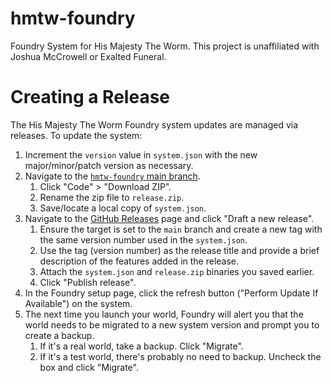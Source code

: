 # hmtw-foundry
Foundry System for His Majesty The Worm. This project is unaffiliated with Joshua McCrowell or Exalted Funeral.

# Creating a Release

The His Majesty The Worm Foundry system updates are managed via releases. To update the system:

1. Increment the `version` value in `system.json` with the new major/minor/patch version as necessary.
1. Navigate to the [`hmtw-foundry` main branch](https://github.com/omarwhite/hmtw-foundry/tree/main).
    1. Click "Code" > "Download ZIP".
    1. Rename the zip file to `release.zip`.
    1. Save/locate a local copy of `system.json`.
1. Navigate to the [GitHub Releases](https://github.com/omarwhite/hmtw-foundry/releases) page and click "Draft a new release".
    1. Ensure the target is set to the `main` branch and create a new tag with the same version number used in the `system.json`.
    1. Use the tag (version number) as the release title and provide a brief description of the features added in the release.
    1. Attach the `system.json` and `release.zip` binaries you saved earlier.
    1. Click "Publish release".
1. In the Foundry setup page, click the refresh button ("Perform Update If Available") on the system.
1. The next time you launch your world, Foundry will alert you that the world needs to be migrated to a new system version and prompt you to create a backup.
    1. If it's a real world, take a backup. Click "Migrate".
    1. If it's a test world, there's probably no need to backup. Uncheck the box and click "Migrate".